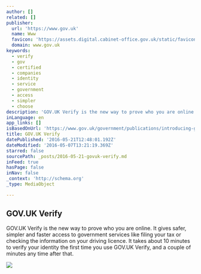 ```yaml
---
author: []
related: []
publisher:
  url: 'https://www.gov.uk'
  name: Www
  favicon: 'https://assets.digital.cabinet-office.gov.uk/static/favicon-8d811b8c3badbc0b0e2f6e25d3660a96cc0cca7993e6f32e98785f205fc40907.ico'
  domain: www.gov.uk
keywords:
  - verify
  - gov
  - certified
  - companies
  - identity
  - service
  - government
  - access
  - simpler
  - choose
description: 'GOV.UK Verify is the new way to prove who you are online. It gives safer, simpler and faster access to government services like filing your tax or checking the information on your driving licence. It takes about 10 minutes to verify your identity the first time you use GOV.UK Verify, and a couple of minutes any time after that.'
inLanguage: en
app_links: []
isBasedOnUrl: 'https://www.gov.uk/government/publications/introducing-govuk-verify/introducing-govuk-verify'
title: GOV.UK Verify
datePublished: '2016-05-21T12:48:01.192Z'
dateModified: '2016-05-07T13:21:19.369Z'
starred: false
sourcePath: _posts/2016-05-21-govuk-verify.md
inFeed: true
hasPage: false
inNav: false
_context: 'http://schema.org'
_type: MediaObject

---
```

<article style=""><h1>GOV.UK Verify</h1><p>GOV.UK Verify is the new way to prove who you are online. It gives safer, simpler and faster access to government services like filing your tax or checking the information on your driving licence. It takes about 10 minutes to verify your identity the first time you use GOV.UK Verify, and a couple of minutes any time after that.</p><img src="https://assets.digital.cabinet-office.gov.uk/static/opengraph-image-a1f7d89ffd0782738b1aeb0da37842d8bd0addbd724b8e58c3edbc7287cc11de.png" /></article>